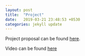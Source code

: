 ```yaml
---
layout: post
title:  "Project"
date:   2019-03-21 23:48:53 +0530
categories: jekyll update
---
```




Project proposal can be found [here][ppt-link].

Video can be found [here][video-link]


[ppt-link]: https://drive.google.com/open?id=11cw2TvKNzyt_viDTmKis3L36wRVsmFNq
[video-link]: https://drive.google.com/open?id=1WmjftygHBECIg2-lGjAvbv_2LzmTKEoE
